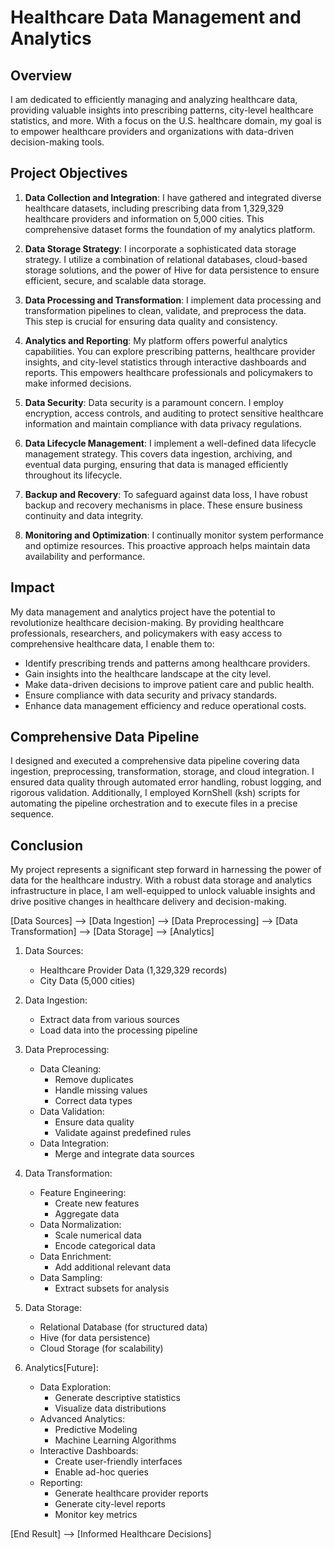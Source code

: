 # Healthcare Data Management and Analytics

## Overview

I am dedicated to efficiently managing and analyzing healthcare data, providing valuable insights into prescribing patterns, city-level healthcare statistics, and more. With a focus on the U.S. healthcare domain, my goal is to empower healthcare providers and organizations with data-driven decision-making tools.

## Project Objectives

1. **Data Collection and Integration**: I have gathered and integrated diverse healthcare datasets, including prescribing data from 1,329,329 healthcare providers and information on 5,000 cities. This comprehensive dataset forms the foundation of my analytics platform.

2. **Data Storage Strategy**: I incorporate a sophisticated data storage strategy. I utilize a combination of relational databases, cloud-based storage solutions, and the power of Hive for data persistence to ensure efficient, secure, and scalable data storage.

3. **Data Processing and Transformation**: I implement data processing and transformation pipelines to clean, validate, and preprocess the data. This step is crucial for ensuring data quality and consistency.

4. **Analytics and Reporting**: My platform offers powerful analytics capabilities. You can explore prescribing patterns, healthcare provider insights, and city-level statistics through interactive dashboards and reports. This empowers healthcare professionals and policymakers to make informed decisions.

5. **Data Security**: Data security is a paramount concern. I employ encryption, access controls, and auditing to protect sensitive healthcare information and maintain compliance with data privacy regulations.

6. **Data Lifecycle Management**: I implement a well-defined data lifecycle management strategy. This covers data ingestion, archiving, and eventual data purging, ensuring that data is managed efficiently throughout its lifecycle.

7. **Backup and Recovery**: To safeguard against data loss, I have robust backup and recovery mechanisms in place. These ensure business continuity and data integrity.

8. **Monitoring and Optimization**: I continually monitor system performance and optimize resources. This proactive approach helps maintain data availability and performance.

## Impact

My data management and analytics project have the potential to revolutionize healthcare decision-making. By providing healthcare professionals, researchers, and policymakers with easy access to comprehensive healthcare data, I enable them to:

- Identify prescribing trends and patterns among healthcare providers.
- Gain insights into the healthcare landscape at the city level.
- Make data-driven decisions to improve patient care and public health.
- Ensure compliance with data security and privacy standards.
- Enhance data management efficiency and reduce operational costs.

## Comprehensive Data Pipeline

I designed and executed a comprehensive data pipeline covering data ingestion, preprocessing, transformation, storage, and cloud integration. I ensured data quality through automated error handling, robust logging, and rigorous validation. Additionally, I employed KornShell (ksh) scripts for automating the pipeline orchestration and to execute files in a precise sequence.

## Conclusion

My project represents a significant step forward in harnessing the power of data for the healthcare industry. With a robust data storage and analytics infrastructure in place, I am well-equipped to unlock valuable insights and drive positive changes in healthcare delivery and decision-making.

[Data Sources] --> [Data Ingestion] --> [Data Preprocessing] --> [Data Transformation] --> [Data Storage] --> [Analytics]

1. Data Sources:
   - Healthcare Provider Data (1,329,329 records)
   - City Data (5,000 cities)
   
2. Data Ingestion:
   - Extract data from various sources
   - Load data into the processing pipeline

3. Data Preprocessing:
   - Data Cleaning:
     - Remove duplicates
     - Handle missing values
     - Correct data types
   - Data Validation:
     - Ensure data quality
     - Validate against predefined rules
   - Data Integration:
     - Merge and integrate data sources

4. Data Transformation:
   - Feature Engineering:
     - Create new features
     - Aggregate data
   - Data Normalization:
     - Scale numerical data
     - Encode categorical data
   - Data Enrichment:
     - Add additional relevant data
   - Data Sampling:
     - Extract subsets for analysis

5. Data Storage:
   - Relational Database (for structured data)
   - Hive (for data persistence)
   - Cloud Storage (for scalability)
   
6. Analytics[Future]:
   - Data Exploration:
     - Generate descriptive statistics
     - Visualize data distributions
   - Advanced Analytics:
     - Predictive Modeling
     - Machine Learning Algorithms
   - Interactive Dashboards:
     - Create user-friendly interfaces
     - Enable ad-hoc queries
   - Reporting:
     - Generate healthcare provider reports
     - Generate city-level reports
     - Monitor key metrics

[End Result] --> [Informed Healthcare Decisions]
